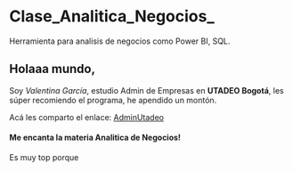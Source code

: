 # Clase_Analitica_Negocios_
Herramienta para analisis de negocios como Power BI, SQL.

## Holaaa mundo, 
Soy *Valentina García*, estudio Admin de Empresas en **UTADEO Bogotá**, les súper recomiendo el programa, he apendido un montón. 

Acá les comparto el enlace: [AdminUtadeo](https://www.utadeo.edu.co/es/facultad/ciencias-economicas-y-administrativas/programa/bogota/administracion-de-empresas)

#### Me encanta la materia Analitica de Negocios!

Es muy top porque 
